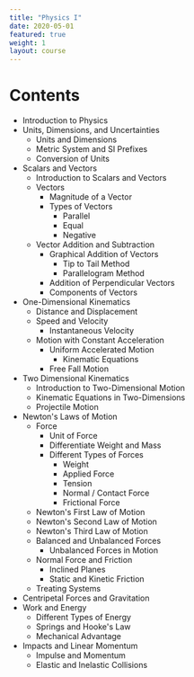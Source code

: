 ```yaml
---
title: "Physics I"
date: 2020-05-01
featured: true
weight: 1
layout: course
---
```


# Contents
- Introduction to Physics
- Units, Dimensions, and Uncertainties
	- Units and Dimensions
	- Metric System and SI Prefixes
	- Conversion of Units
- Scalars and Vectors
	- Introduction to Scalars and Vectors
	- Vectors
		- Magnitude of a Vector
		- Types of Vectors
			- Parallel
			- Equal
			- Negative
	- Vector Addition and Subtraction
		- Graphical Addition of Vectors
			- Tip to Tail Method
			- Parallelogram Method
		- Addition of Perpendicular Vectors 
		- Components of Vectors
- One-Dimensional Kinematics
	- Distance and Displacement
	- Speed and Velocity
		- Instantaneous Velocity
	- Motion with Constant Acceleration
		- Uniform Accelerated Motion
			- Kinematic Equations
		- Free Fall Motion
- Two Dimensional Kinematics
	- Introduction to Two-Dimensional Motion
	- Kinematic Equations in Two-Dimensions
	- Projectile Motion
- Newton's Laws of Motion
	- Force
		- Unit of Force
		- Differentiate Weight and Mass
		- Different Types of Forces
			- Weight
			- Applied Force
			- Tension
			- Normal / Contact Force
			- Frictional Force
	- Newton's First Law of Motion
	- Newton's Second Law of Motion
	- Newton's Third Law of Motion
	- Balanced and Unbalanced Forces
		- Unbalanced Forces in Motion
	- Normal Force and Friction
		- Inclined Planes
		- Static and Kinetic Friction
	- Treating Systems
- Centripetal Forces and Gravitation
- Work and Energy
	- Different Types of Energy
	- Springs and Hooke's Law
	- Mechanical Advantage
- Impacts and Linear Momentum
	- Impulse and Momentum
	- Elastic and Inelastic Collisions
